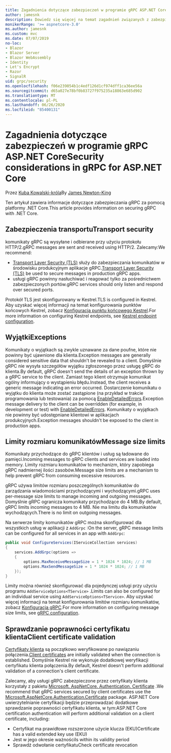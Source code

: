 ```yaml
---
title: Zagadnienia dotyczące zabezpieczeń w programie gRPC ASP.NET Core
author: jamesnk
description: Dowiedz się więcej na temat zagadnień związanych z zabezpieczeniami dla programu gRPC ASP.NET Core.
monikerRange: '>= aspnetcore-3.0'
ms.author: jamesnk
ms.custom: mvc
ms.date: 07/07/2019
no-loc:
- Blazor
- Blazor Server
- Blazor WebAssembly
- Identity
- Let's Encrypt
- Razor
- SignalR
uid: grpc/security
ms.openlocfilehash: f06e239054b1c4edf126d1cf974dff1ca36ee56a
ms.sourcegitcommit: d65a027e78bf0b83727f975235a18863e685d902
ms.translationtype: MT
ms.contentlocale: pl-PL
ms.lasthandoff: 06/26/2020
ms.locfileid: "85400131"
---
```

# <a name="security-considerations-in-grpc-for-aspnet-core"></a><span data-ttu-id="d091a-103">Zagadnienia dotyczące zabezpieczeń w programie gRPC ASP.NET Core</span><span class="sxs-lookup"><span data-stu-id="d091a-103">Security considerations in gRPC for ASP.NET Core</span></span>

<span data-ttu-id="d091a-104">Przez [Kuba Kowalski-króla](https://twitter.com/jamesnk)</span><span class="sxs-lookup"><span data-stu-id="d091a-104">By [James Newton-King](https://twitter.com/jamesnk)</span></span>

<span data-ttu-id="d091a-105">Ten artykuł zawiera informacje dotyczące zabezpieczania gRPC za pomocą platformy .NET Core.</span><span class="sxs-lookup"><span data-stu-id="d091a-105">This article provides information on securing gRPC with .NET Core.</span></span>

## <a name="transport-security"></a><span data-ttu-id="d091a-106">Zabezpieczenia transportu</span><span class="sxs-lookup"><span data-stu-id="d091a-106">Transport security</span></span>

<span data-ttu-id="d091a-107">komunikaty gRPC są wysyłane i odbierane przy użyciu protokołu HTTP/2.</span><span class="sxs-lookup"><span data-stu-id="d091a-107">gRPC messages are sent and received using HTTP/2.</span></span> <span data-ttu-id="d091a-108">Zalecamy:</span><span class="sxs-lookup"><span data-stu-id="d091a-108">We recommend:</span></span>

* <span data-ttu-id="d091a-109">[Transport Layer Security (TLS)](https://tools.ietf.org/html/rfc5246) służy do zabezpieczania komunikatów w środowisku produkcyjnym aplikacje gRPC.</span><span class="sxs-lookup"><span data-stu-id="d091a-109">[Transport Layer Security (TLS)](https://tools.ietf.org/html/rfc5246) be used to secure messages in production gRPC apps.</span></span>
* <span data-ttu-id="d091a-110">usługi gRPC powinny nasłuchiwać i reagować tylko za pośrednictwem zabezpieczonych portów.</span><span class="sxs-lookup"><span data-stu-id="d091a-110">gRPC services should only listen and respond over secured ports.</span></span>

<span data-ttu-id="d091a-111">Protokół TLS jest skonfigurowany w Kestrel.</span><span class="sxs-lookup"><span data-stu-id="d091a-111">TLS is configured in Kestrel.</span></span> <span data-ttu-id="d091a-112">Aby uzyskać więcej informacji na temat konfigurowania punktów końcowych Kestrel, zobacz [Konfiguracja punktu końcowego Kestrel](xref:fundamentals/servers/kestrel#endpoint-configuration).</span><span class="sxs-lookup"><span data-stu-id="d091a-112">For more information on configuring Kestrel endpoints, see [Kestrel endpoint configuration](xref:fundamentals/servers/kestrel#endpoint-configuration).</span></span>

## <a name="exceptions"></a><span data-ttu-id="d091a-113">Wyjątki</span><span class="sxs-lookup"><span data-stu-id="d091a-113">Exceptions</span></span>

<span data-ttu-id="d091a-114">Komunikaty o wyjątkach są zwykle uznawane za dane poufne, które nie powinny być ujawnione dla klienta.</span><span class="sxs-lookup"><span data-stu-id="d091a-114">Exception messages are generally considered sensitive data that shouldn't be revealed to a client.</span></span> <span data-ttu-id="d091a-115">Domyślnie gRPC nie wysyła szczegółów wyjątku zgłoszonego przez usługę gRPC do klienta.</span><span class="sxs-lookup"><span data-stu-id="d091a-115">By default, gRPC doesn't send the details of an exception thrown by a gRPC service to the client.</span></span> <span data-ttu-id="d091a-116">Zamiast tego klient otrzymuje komunikat ogólny informujący o wystąpieniu błędu.</span><span class="sxs-lookup"><span data-stu-id="d091a-116">Instead, the client receives a generic message indicating an error occurred.</span></span> <span data-ttu-id="d091a-117">Dostarczenie komunikatu o wyjątku do klienta może zostać zastąpione (na przykład w trakcie programowania lub testowania) za pomocą [EnableDetailedErrors](xref:grpc/configuration#configure-services-options).</span><span class="sxs-lookup"><span data-stu-id="d091a-117">Exception message delivery to the client can be overridden (for example, in development or test) with [EnableDetailedErrors](xref:grpc/configuration#configure-services-options).</span></span> <span data-ttu-id="d091a-118">Komunikaty o wyjątkach nie powinny być udostępniane klientowi w aplikacjach produkcyjnych.</span><span class="sxs-lookup"><span data-stu-id="d091a-118">Exception messages shouldn't be exposed to the client in production apps.</span></span>

## <a name="message-size-limits"></a><span data-ttu-id="d091a-119">Limity rozmiaru komunikatów</span><span class="sxs-lookup"><span data-stu-id="d091a-119">Message size limits</span></span>

<span data-ttu-id="d091a-120">Komunikaty przychodzące do gRPC klientów i usług są ładowane do pamięci.</span><span class="sxs-lookup"><span data-stu-id="d091a-120">Incoming messages to gRPC clients and services are loaded into memory.</span></span> <span data-ttu-id="d091a-121">Limity rozmiaru komunikatów to mechanizm, który zapobiega gRPC nadmiernej ilości zasobów.</span><span class="sxs-lookup"><span data-stu-id="d091a-121">Message size limits are a mechanism to help prevent gRPC from consuming excessive resources.</span></span>

<span data-ttu-id="d091a-122">gRPC używa limitów rozmiaru poszczególnych komunikatów do zarządzania wiadomościami przychodzącymi i wychodzącymi.</span><span class="sxs-lookup"><span data-stu-id="d091a-122">gRPC uses per-message size limits to manage incoming and outgoing messages.</span></span> <span data-ttu-id="d091a-123">Domyślnie gRPC ogranicza komunikaty przychodzące do 4 MB.</span><span class="sxs-lookup"><span data-stu-id="d091a-123">By default, gRPC limits incoming messages to 4 MB.</span></span> <span data-ttu-id="d091a-124">Nie ma limitu dla komunikatów wychodzących.</span><span class="sxs-lookup"><span data-stu-id="d091a-124">There is no limit on outgoing messages.</span></span>

<span data-ttu-id="d091a-125">Na serwerze limity komunikatów gRPC można skonfigurować dla wszystkich usług w aplikacji z `AddGrpc` :</span><span class="sxs-lookup"><span data-stu-id="d091a-125">On the server, gRPC message limits can be configured for all services in an app with `AddGrpc`:</span></span>

```csharp
public void ConfigureServices(IServiceCollection services)
{
    services.AddGrpc(options =>
    {
        options.MaxReceiveMessageSize = 1 * 1024 * 1024; // 1 MB
        options.MaxSendMessageSize = 1 * 1024 * 1024; // 1 MB
    });
}
```

<span data-ttu-id="d091a-126">Limity można również skonfigurować dla pojedynczej usługi przy użyciu programu `AddServiceOptions<TService>` .</span><span class="sxs-lookup"><span data-stu-id="d091a-126">Limits can also be configured for an individual service using `AddServiceOptions<TService>`.</span></span> <span data-ttu-id="d091a-127">Aby uzyskać więcej informacji na temat konfigurowania limitów rozmiaru komunikatów, zobacz [Konfiguracja gRPC](xref:grpc/configuration).</span><span class="sxs-lookup"><span data-stu-id="d091a-127">For more information on configuring message size limits, see [gRPC configuration](xref:grpc/configuration).</span></span>

## <a name="client-certificate-validation"></a><span data-ttu-id="d091a-128">Sprawdzanie poprawności certyfikatu klienta</span><span class="sxs-lookup"><span data-stu-id="d091a-128">Client certificate validation</span></span>

<span data-ttu-id="d091a-129">[Certyfikaty klienta](https://tools.ietf.org/html/rfc5246#section-7.4.4) są początkowo weryfikowane po nawiązaniu połączenia.</span><span class="sxs-lookup"><span data-stu-id="d091a-129">[Client certificates](https://tools.ietf.org/html/rfc5246#section-7.4.4) are initially validated when the connection is established.</span></span> <span data-ttu-id="d091a-130">Domyślnie Kestrel nie wykonuje dodatkowej weryfikacji certyfikatu klienta połączenia.</span><span class="sxs-lookup"><span data-stu-id="d091a-130">By default, Kestrel doesn't perform additional validation of a connection's client certificate.</span></span>

<span data-ttu-id="d091a-131">Zalecamy, aby usługi gRPC zabezpieczone przez certyfikaty klienta korzystały z pakietu [Microsoft. AspNetCore. Authentication. Certificate](xref:security/authentication/certauth) .</span><span class="sxs-lookup"><span data-stu-id="d091a-131">We recommend that gRPC services secured by client certificates use the [Microsoft.AspNetCore.Authentication.Certificate](xref:security/authentication/certauth) package.</span></span> <span data-ttu-id="d091a-132">ASP.NET Core uwierzytelnianie certyfikacji będzie przeprowadzać dodatkowe sprawdzanie poprawności certyfikatu klienta, w tym:</span><span class="sxs-lookup"><span data-stu-id="d091a-132">ASP.NET Core certification authentication will perform additional validation on a client certificate, including:</span></span>

* <span data-ttu-id="d091a-133">Certyfikat ma prawidłowe rozszerzone użycie klucza (EKU)</span><span class="sxs-lookup"><span data-stu-id="d091a-133">Certificate has a valid extended key use (EKU)</span></span>
* <span data-ttu-id="d091a-134">Jest w jego okresie ważności</span><span class="sxs-lookup"><span data-stu-id="d091a-134">Is within its validity period</span></span>
* <span data-ttu-id="d091a-135">Sprawdź odwołanie certyfikatu</span><span class="sxs-lookup"><span data-stu-id="d091a-135">Check certificate revocation</span></span>
